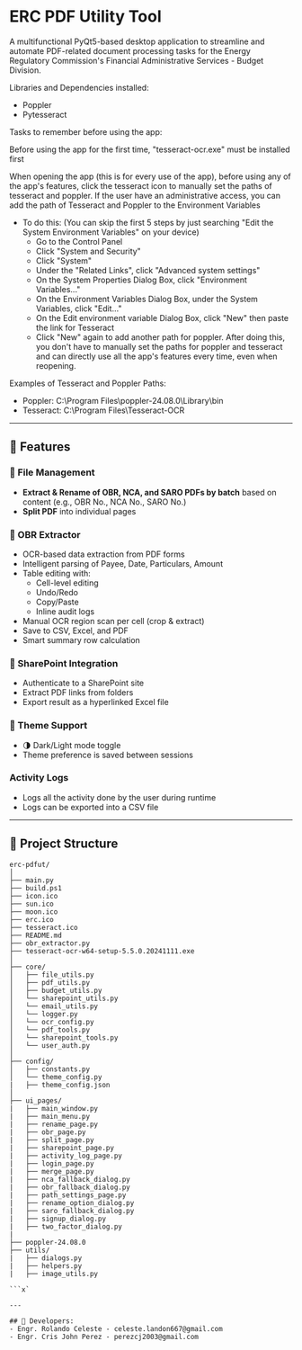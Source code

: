 # ERC PDF Utility Tool

A multifunctional PyQt5-based desktop application to streamline and automate PDF-related document processing tasks for the Energy Regulatory Commission's Financial Administrative Services - Budget Division.

Libraries and Dependencies installed:
- Poppler
- Pytesseract

Tasks to remember before using the app:

Before using the app for the first time, "tesseract-ocr.exe" must be installed first

When opening the app (this is for every use of the app), before using any of the app's features, click the tesseract icon to manually set the paths of tesseract and poppler.
If the user have an administrative access, you can add the path of Tesseract and Poppler to the Environment Variables
- To do this: (You can skip the first 5 steps by just searching "Edit the System Environment Variables" on your device)
  - Go to the Control Panel
  - Click "System and Security"
  - Click "System"
  - Under the "Related Links", click "Advanced system settings"
  - On the System Properties Dialog Box, click "Environment Variables..."
  - On the Environment Variables Dialog Box, under the System Variables, click "Edit..."
  - On the Edit environment variable Dialog Box, click "New" then paste the link for Tesseract
  - Click "New" again to add another path for poppler.
After doing this, you don't have to manually set the paths for poppler and tesseract and can directly use all the app's features every time, even when reopening.

Examples of Tesseract and Poppler Paths:
- Poppler: C:\Program Files\poppler-24.08.0\Library\bin
- Tesseract: C:\Program Files\Tesseract-OCR

---

## 🚀 Features

### 📂 File Management
- **Extract & Rename of OBR, NCA, and SARO PDFs by batch** based on content (e.g., OBR No., NCA No., SARO No.)
- **Split PDF** into individual pages

### 🧾 OBR Extractor
- OCR-based data extraction from PDF forms
- Intelligent parsing of Payee, Date, Particulars, Amount
- Table editing with:
  - Cell-level editing
  - Undo/Redo
  - Copy/Paste
  - Inline audit logs
- Manual OCR region scan per cell (crop & extract)
- Save to CSV, Excel, and PDF
- Smart summary row calculation

### 🏢 SharePoint Integration
- Authenticate to a SharePoint site
- Extract PDF links from folders
- Export result as a hyperlinked Excel file

### 🎨 Theme Support
- 🌗 Dark/Light mode toggle
- Theme preference is saved between sessions

### Activity Logs
- Logs all the activity done by the user during runtime
- Logs can be exported into a CSV file

---

## 📁 Project Structure
```
erc-pdfut/
│
├── main.py
├── build.ps1
├── icon.ico
├── sun.ico
├── moon.ico
├── erc.ico
├── tesseract.ico
├── README.md
├── obr_extractor.py
├── tesseract-ocr-w64-setup-5.5.0.20241111.exe
│
├── core/
│   ├── file_utils.py
│   ├── pdf_utils.py
│   ├── budget_utils.py
│   └── sharepoint_utils.py
│   └── email_utils.py
│   └── logger.py
│   └── ocr_config.py
│   └── pdf_tools.py
│   └── sharepoint_tools.py
│   └── user_auth.py
│
├── config/
│   ├── constants.py
│   └── theme_config.py
|   ├── theme_config.json
│
├── ui_pages/
|   ├── main_window.py
|   ├── main_menu.py
|   ├── rename_page.py
|   ├── obr_page.py
|   ├── split_page.py
|   ├── sharepoint_page.py
|   ├── activity_log_page.py
|   ├── login_page.py
|   ├── merge_page.py
|   ├── nca_fallback_dialog.py
|   ├── obr_fallback_dialog.py
|   ├── path_settings_page.py
|   ├── rename_option_dialog.py
|   ├── saro_fallback_dialog.py
|   ├── signup_dialog.py
|   ├── two_factor_dialog.py
|
├── poppler-24.08.0
├── utils/
|   ├── dialogs.py
|   ├── helpers.py
|   ├── image_utils.py

```x`

---

## 🤝 Developers:
- Engr. Rolando Celeste - celeste.landon667@gmail.com
- Engr. Cris John Perez - perezcj2003@gmail.com

